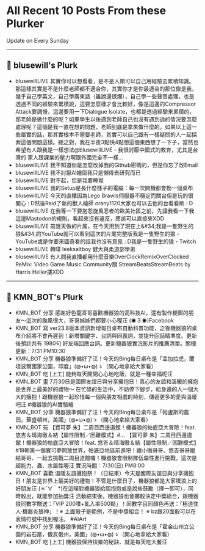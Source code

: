 # All Recent 10 Posts From these Plurker

Update on Every Sunday

---

## 📰 blusewill's Plurk


- blusewillLIVE 其實你可以想看看，是不是人類可以自己用經驗去累積知識。那這樣其實是不是什麼老師都不適合你，其實你才是你最適合的那位像是我，幾乎自己學英文，自己學廣東話（雖說還很爛），自己學一些聲音處理，也是透過不同的經驗來累積說，這要怎麼樣才會比較好，像是這邊的Compressor Attack要調慢，這邊要用一下Dialogue Isolate，也都是透過經驗來累積的，那老師是做什麼的呢？如果學生以後遇到老師自己也沒有遇到過的情況要怎麼處理呢？這個是我一直在想的問題，老師到底是拿來做什麼的。如果以上這一些屬實的話，那其實根本不需要老師，其實可以自己跟有一樣疑問的人一起探索這個問題這樣。總之對，我在半夜3點快4點想這個東西想了一下子，當然也希望有人跟我是一樣想法@blusewillLIVE - 我很討厭中國式的教育，尤其是台灣的 家人跟課業的壓力啊跟外國完全不一樣...
- blusewillLIVE 我不知道你是怎麼改掉我的Github密碼的，但是你忘了改Email
- blusewillLIVE 我不討厭AI繪圖我只是懶得去研究而已
- blusewillLIVE 對不起，但是我要睡覺
- blusewillLIVE 我的Setup是長什麼樣子的電腦：每一次開機都會換一個桌布
- blusewillLIVE 今天的直播因為Lego Brawls伺服器不穩定而關台但是玩的很開心 : D然後Raid了新的獸人繪師 orany1120大家也可以去他的台看看歐 : D
- blusewillLIVE 在我等一下要抱怨旋風忍者的歐美社區之前，先讓我看一下我這邊Mastodon的規則，看起來沒有違反，應該可以直接來XDD
- blusewillLIVE 前幾天做的片尾，在今天用到了現在上&amp;#34;我是一隻野生的狼&amp;#34;的YouTube就可以看到這次的片尾完整版我是一隻野生的狼 - YouTube或是你要來圖奇看的話我也沒有意見 : D我是一隻野生的狼 - Twitch
- blusewillLIVE 轉噗 leeksaltboy 健大與柔道部學弟
- blusewillLIVE 有人問我直播都用什麼音樂OverClockRemixOverClocked ReMix: Video Game Music Community跟 StreamBeatsStreamBeats by Harris Heller摟XDD

---

## 📰 KMN_BOT's Plurk


- KMN_BOT 分享 感謝好色龍哥哥喜歡機器狼的高科技AI，還有製作梗圖的朋友～這次的颱風很大，哥哥姊姊們都要小心喔汪 (◉３◉)Facebook
- KMN_BOT 寫 ver23.8版本資訊新增每日桌布自動科普功能，之後機器狼的桌布介紹將不會再遲到！新增關鍵字、台詞與同義詞，並提升回話精準度。更新後預計共有 1980句 好友端回應台詞。更新機器狼實況影片的推薦清單。關機更新：7/31 PM10:30
- KMN_BOT 分享 機器狼準備好了汪！今天的Bing每日桌布是「孟加拉虎，蘭坦波爾國家公園，印度」(◍•ω•◍)ゝ（開心地拿給大家看）
- KMN_BOT 吃 [上工] 能夠每天開開心心地吃飯，就是一種幸福呢汪
- KMN_BOT 畫 7月30日是國際友誼日與分享擁抱日！真心的友誼和溫暖的擁抱是世界上最美好的禮物～ 在忙碌的生活中，不妨停下腳步，給身邊的人一個大大的擁抱！跟機器狼一起珍惜每一個與朋友相處的時刻，傳遞更多的愛與溫暖吧汪 #機器狼的AI實驗繪
- KMN_BOT 分享 機器狼準備好了汪！今天的Bing每日桌布是「帕盧斯的農田，華盛頓州，美國」(◍•ω•◍)ゝ（開心地拿給大家看）
- KMN_BOT 玩 【寶可夢 朱】二周目西邊道館！機器狼的帕底亞大冒險！feat. 悠吉＆晴海徹＆結【屬性限制／困難模式】#... 【寶可夢 朱】二周目西邊道館！機器狼的帕底亞大冒險！feat. 悠吉＆晴海徹＆結【屬性限制／困難模式】#18朝第一個寶可夢開放世界，帕底亞地區前進吧！跟小徹哥哥、悠吉哥哥跟結哥哥、一起去挑戰二周目道館囉！機器狼會限制隊伍屬性進行挑戰，這次是超能力、蟲、水屬性喔汪 實況時間：7/30(日) PM8:00
- KMN_BOT 喜歡 溫暖友誼擁抱祭！（已結束）今天是國際友誼日與分享擁抱日！朋友是世界上最美好的禮物！不管是什麼日子，機器狼都是大家噗浪上的好朋友汪 (＊´∀｀*)在這噗對機器狼給個抱抱或是說些鼓勵（擇一即可），同時骰出，就能參加抽獎汪 活動結束後，機器狼也會擲骰決定中獎組合，跟機器狼同數字贈送：「VIP 200噗&#43;亂入率500點」！同數字且同顏色再送：「極道住人‧機器炎狼神」！※ 上面骰子是範例，不是中獎組合！ ※ bz跟20面骰可以在表情符號中找到喔汪。 #AIArt
- KMN_BOT 分享 機器狼準備好了汪！今天的Bing每日桌布是「霍金山州立公園的岩石屋，俄亥俄州，美國」(◍•ω•◍)ゝ（開心地拿給大家看）
- KMN_BOT 吃 [上工] 機器狼保持快樂的秘訣、就是每天吃大餐汪


